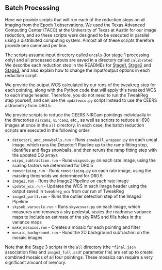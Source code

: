 <a name='batch'></a>
## Batch Processing

Here we provide scripts that will run each of the reduction steps on all 
imaging from the Epoch 1 observations. We used the Texas Advanced Computing 
Center (TACC) at the University of Texas at Austin for our image reduction, 
and so these scripts were designed to be executed in parallel using a 
distributed computing system. Almost all of these scripts therefore provide 
one command per line.

The scripts assume input directory called `uncals` (for stage 1 processing
only) and all processed outputs are saved in a directory called `calibrated`.
We describe each reduction step in the READMEs for [Stage1](../stage1.md), 
[Stage2](../stage2.md) and [Stage3](../stage3.md), and also explain how to 
change the input/output options in each reduction script.

We provide the output WCS calculated by our runs of the tweakreg step for 
each pointing, along with the Python code that will apply this tweaked WCS
to each image header. Therefore, you do not need to run the TweakReg step 
yourself, and can use the `updatewcs.py` script instead to use the CEERS
astrometry from DR0.5.

We provide scripts to reduce the CEERS NIRCam pointings individually in the
directories `nircam1`, `nircam2`, etc., as well as scripts to reduce all 
690 images at once in the `all` directory. In each case, the batch reduction 
scripts are executed in the following order:

* `detector1_and_snowballs.run` - Runs `snowball_wrapper.py` on each uncal 
  image, which runs the Detector1 Pipeline up to the ramp fitting step, 
  identifies and flags snowballs, and then reruns the ramp fitting step with 
  the updated DQ arrays
* `wisps_subtraction.run` - Runs `wispsub.py` on each rate image, using 
  the scaling factors we determined for DR0.5
* `remstriping.run` - Runs `remstriping.py` on each rate image, using the 
  masking thresholds we determined for DR0.5
* `image2.run` - Runs the Image2 Pipeline on each rate image
* `update_wcs.run` - Updates the WCS in each image header using the output 
  saved in `tweakreg_wcs` from our run of TweakReg
* `image3_part1.run` - Runs the outlier detection step of the Image3 Pipeline
* `skysub_varscale.run` - Runs `skywcsvar.py` on each image, which measures
  and removes a sky pedestal, scales the readnoise variance maps to include 
  an estimate of the sky RMS and fills holes in the variance maps
* `make_mosaics.run` - Creates a mosaic for each pointing and filter 
* `mosaic_background.run` - Runs the 2D background subtraction on the mosaic 
  images

Note that the Stage 3 scripts in the `all` directory (the `*final.json` 
association files and `image3_full.asdf` parameter file) are set up to create 
combined mosaics of all four pointings. These mosaics can require a 
very significant amount of memory. 

